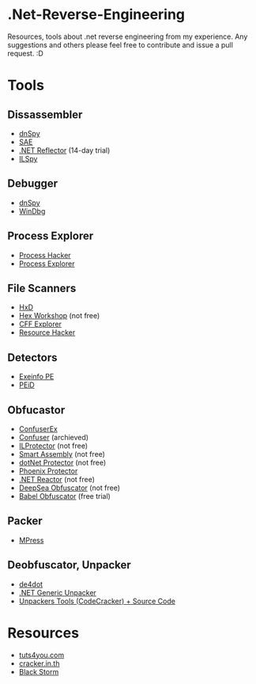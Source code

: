 # .Net-Reverse-Engineering

Resources, tools about .net reverse engineering from my experience. Any suggestions and others please feel free to contribute and issue a pull request. :D

# Tools

## Dissassembler

* [dnSpy](https://www.youtube.com/watch?v=kJQP7kiw5Fk)
* [SAE](https://github.com/wickyhu/simple-assembly-explorer)
* [.NET Reflector](https://www.red-gate.com/products/dotnet-development/reflector/) (14-day trial)
* [ILSpy](https://github.com/icsharpcode/ILSpy)

## Debugger

* [dnSpy](https://www.youtube.com/watch?v=kJQP7kiw5Fk)
* [WinDbg](https://docs.microsoft.com/en-us/windows-hardware/drivers/debugger/index)

## Process Explorer

* [Process Hacker](http://processhacker.sourceforge.net/)
* [Process Explorer](https://docs.microsoft.com/en-us/sysinternals/downloads/process-explorer)

## File Scanners

* [HxD](https://mh-nexus.de/en/hxd/)
* [Hex Workshop](http://www.hexworkshop.com/) (not free) 
* [CFF Explorer](http://www.ntcore.com/exsuite.php)
* [Resource Hacker](http://www.angusj.com/resourcehacker/#download)

## Detectors

* [Exeinfo PE](http://exeinfo.atwebpages.com/)
* [PEiD](https://www.aldeid.com/wiki/PEiD)

## Obfucastor

* [ConfuserEx](https://github.com/yck1509/ConfuserEx)
* [Confuser](https://archive.codeplex.com/?p=confuser) (archieved)
* [ILProtector](http://www.vgrsoft.com/Products/ILProtector) (not free)
* [Smart Assembly](https://www.red-gate.com/products/dotnet-development/smartassembly/index) (not free)
* [dotNet Protector](http://dotnetprotector.pvlog.com/Downloads.aspx) (not free)
* [Phoenix Protector](http://www.ntcore.com/phoenix.php)
* [.NET Reactor](http://www.eziriz.com/dotnet_reactor.htm) (not free)
* [DeepSea Obfuscator](http://www.rekings.com/deepsea-obfuscator-4-4-4-86-full-setup/) (not free)
* [Babel Obfuscator](http://www.babelfor.net/Downloads) (free trial)

## Packer

* [MPress](http://www.matcode.com/mpress.htm)

## Deobfuscator, Unpacker

* [de4dot](https://github.com/0xd4d/de4dot)
* [.NET Generic Unpacker](http://www.ntcore.com/netunpack.php)
* [Unpackers Tools (CodeCracker) + Source Code](https://forum.tuts4you.com/topic/31899-unpackers-tools-source-code-c/)

# Resources

* [tuts4you.com](https://tuts4you.com/)
* [cracker.in.th](https://www.cracker.in.th)
* [Black Storm](https://board.b-at-s.info/)
